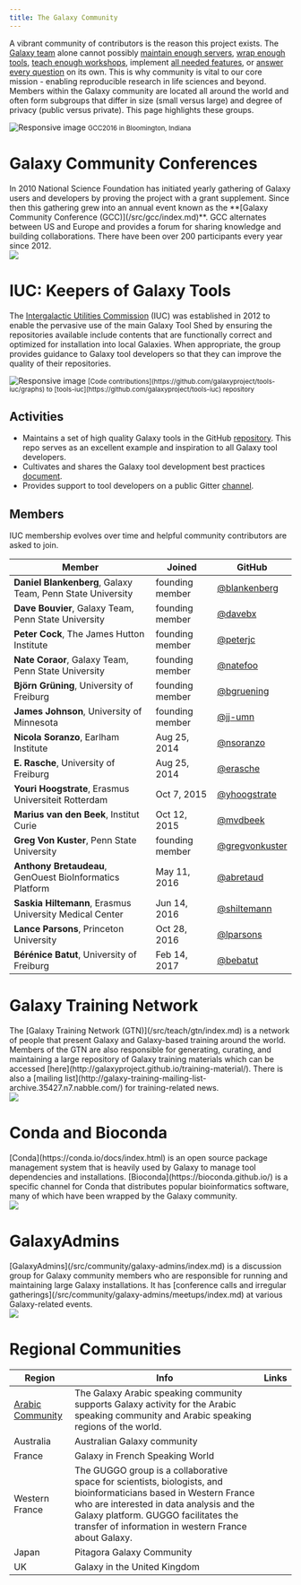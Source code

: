 ```yaml
---
title: The Galaxy Community
---
```

A vibrant community of contributors is the reason this project exists. The [Galaxy team](/src/galaxy-team/index.md) alone cannot possibly [maintain enough servers](/src/use/index.md), [wrap enough tools](/src/toolshed/contributions/index.md), [teach enough workshops](/src/teach/trainers/index.md), implement [all needed features](https://github.com/galaxyproject), or [answer every question](/src/support/index.md) on its own. This is why community is vital to our core mission - enabling reproducible research in life sciences and beyond. Members within the Galaxy community are located all around the world and often form subgroups that differ in size (small versus large) and degree of privacy (public versus private). This page highlights these groups.

<div>
	<img src="/src/community/community.jpg" class="img-fluid mx-auto" alt="Responsive image">
	<small>GCC2016 in Bloomington, Indiana</small>
</div>

# Galaxy Community Conferences

<div class="media">
  <div class="media-body">
  In 2010 National Science Foundation has initiated yearly gathering of Galaxy users and developers by proving the project with a grant supplement. Since then this gathering grew into an annual event known as the **[Galaxy Community Conference (GCC)](/src/gcc/index.md)**. GCC alternates between US and Europe and provides a forum for sharing knowledge and building collaborations. There have been over 200 participants every year since 2012.

   </div>
   <div class="media-right media-middle">
      <a href="https://galaxyproject.org/gcc2019">
      <img class="media-object" src="/src/events/gcc2019/gcc2019-logo-213.png">
    </a>
  </div>
</div>


# IUC: Keepers of Galaxy Tools

The [Intergalactic Utilities Commission](/src/iuc/index.md) (IUC) was established in 2012 to enable the pervasive use of the main Galaxy Tool Shed by ensuring the repositories available include contents that are functionally correct and optimized for installation into local Galaxies.  When appropriate, the group provides guidance to Galaxy tool developers so that they can improve the quality of their repositories.

<div>
	<img src="/src/community/iuc_graph.png" class="img-fluid mx-auto" alt="Responsive image">
	<small>[Code contributions](https://github.com/galaxyproject/tools-iuc/graphs) to [tools-iuc](https://github.com/galaxyproject/tools-iuc) repository</small>
</div>

## Activities

* Maintains a set of high quality Galaxy tools in the GitHub [repository](https://github.com/galaxyproject/tools-iuc). This repo serves as an excellent example and inspiration to all Galaxy tool developers.
* Cultivates and shares the Galaxy tool development best practices [document](http://galaxy-iuc-standards.readthedocs.io/).
* Provides support to tool developers on a public Gitter [channel](https://gitter.im/galaxy-iuc/iuc).

## Members

IUC membership evolves over time and helpful community contributors are asked to join.

Member | Joined | GitHub
------ | ------ | ------
**Daniel Blankenberg**, Galaxy Team, Penn State University | founding member | [@blankenberg](https://github.com/blankenberg)
**Dave Bouvier**, Galaxy Team, Penn State University | founding member | [@davebx](https://github.com/davebx)
**Peter Cock**, The James Hutton Institute | founding member | [@peterjc](https://github.com/peterjc)
**Nate Coraor**, Galaxy Team, Penn State University | founding member | [@natefoo](https://github.com/natefoo)
**Björn Grüning**, University of Freiburg | founding member | [@bgruening](https://github.com/bgruening)
**James Johnson**, University of Minnesota | founding member | [@jj-umn](https://github.com/jj-umn)
**Nicola Soranzo**, Earlham Institute |  Aug 25, 2014 | [@nsoranzo](https://github.com/nsoranzo)
**E. Rasche**, University of Freiburg |  Aug 25, 2014 | [@erasche](https://github.com/erasche)
**Youri Hoogstrate**, Erasmus Universiteit Rotterdam | Oct 7, 2015 | [@yhoogstrate](https://github.com/yhoogstrate)
**Marius van den Beek**, Institut Curie | Oct 12, 2015 | [@mvdbeek](https://github.com/mvdbeek)
**Greg Von Kuster**, Penn State University | founding member | [@gregvonkuster](https://github.com/gregvonkuster)
**Anthony Bretaudeau**, GenOuest BioInformatics Platform | May 11, 2016 | [@abretaud](https://github.com/abretaud)
**Saskia Hiltemann**, Erasmus University Medical Center | Jun 14, 2016 | [@shiltemann](https://github.com/shiltemann)
**Lance Parsons**, Princeton University | Oct 28, 2016 | [@lparsons](https://github.com/lparsons)
**Bérénice Batut**, University of Freiburg | Feb 14, 2017 | [@bebatut](https://github.com/bebatut)

# Galaxy Training Network

<div class="media">
  <div class="media-body">
    The [Galaxy Training Network (GTN)](/src/teach/gtn/index.md) is a network of people that present Galaxy and Galaxy-based training around the world. Members of the GTN are also responsible for generating, curating, and maintaining a large repository of Galaxy training materials which can be accessed [here](http://galaxyproject.github.io/training-material/). There is also a [mailing list](http://galaxy-training-mailing-list-archive.35427.n7.nabble.com/) for training-related news.
  </div>
  <div class="media-right media-middle">
    <a href="#">
      <img class="media-object" src="/src/images/galaxy-logos/GTNLogo_64.png">
    </a>
  </div>
</div>



# Conda and Bioconda

<div class="media">
  	<div class="media-body">
    	[Conda](https://conda.io/docs/index.html) is an open source package management system that is heavily used by Galaxy to manage tool dependencies and installations. [Bioconda](https://bioconda.github.io/) is a specific channel for Conda that distributes popular bioinformatics software, many of which have been wrapped by the Galaxy community.
 	</div>
	<div class="media-right media-middle">
    	<a href="#">
      		<img class="media-object" src="/src/images/logos/bioconda_64.png">
    	</a>
  	</div>
</div>

# GalaxyAdmins

<div class="media">
  <div class="media-body">
    [GalaxyAdmins](/src/community/galaxy-admins/index.md) is a discussion group for Galaxy community members who are responsible for running and maintaining large Galaxy installations. It has [conference calls and irregular gatherings](/src/community/galaxy-admins/meetups/index.md) at various Galaxy-related events.
   </div>
   <div class="media-right media-top">
    <a href="#">
      <img class="media-object" src="/src/images/galaxy-logos/GalaxyAdmins_64.png">
    </a>
  </div>
</div>


# Regional Communities

| Region | Info | Links |
|--------|------|-------|
| [Arabic Community](/src/community/arabic/index.md) | The Galaxy Arabic speaking community supports Galaxy activity for the Arabic speaking community and Arabic speaking regions of the world. | [<i class="fab fa-twitter" aria-hidden="true"></i>](http://twitter.com/galaxy_arabic) [<i class="fa fa-envelope" aria-hidden="true"></i>](https://lists.galaxyproject.org/listinfo/galaxy-arabic) [<i class="fab fa-facebook-square" aria-hidden="true"></i>](http://bit.ly/2ek7fTh) | 
| Australia | Australian Galaxy community | [<i class="fab fa-twitter" aria-hidden="true"></i>](http://twitter.com/galaxyaustralia) [<i class="fa fa-external-link-alt" aria-hidden="true"></i>](https://www.embl-abr.org.au/galaxyaustralia/) |
| France | Galaxy in French Speaking World | [<i class="fa fa-envelope" aria-hidden="true"></i>](http://france.list.galaxyproject.org/) [<i class="fa fa-external-link-alt" aria-hidden="true"></i>](http://www.france-bioinformatique.fr/fr/groupes-de-travail/galaxy) |
| Western France | The GUGGO group is a collaborative space for scientists, biologists, and bioinformaticians based in Western France who are interested in data analysis and the Galaxy platform. GUGGO facilitates the transfer of information in western France about Galaxy. | [<i class="fa fa-external-link-alt" aria-hidden="true"></i>](https://www.e-biogenouest.org/groups/guggo/) |
| Japan | Pitagora Galaxy Community | [<i class="fab fa-twitter" aria-hidden="true"></i>](https://twitter.com/hashtag/usegalaxyjp) [<i class="fa fa-external-link-alt" aria-hidden="true"></i>](http://wiki.pitagora-galaxy.org) |
| UK | Galaxy in the United Kingdom | [<i class="fab fa-twitter" aria-hidden="true"></i>](http://twitter.com/galaxyukfriends) [<i class="fa fa-external-link-alt" aria-hidden="true"></i>](http://galaxy-community.org.uk) |
